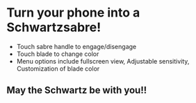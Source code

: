 # Turn your phone into a Schwartzsabre! #

  * Touch sabre handle to engage/disengage
  * Touch blade to change color
  * Menu options include fullscreen view, Adjustable sensitivity, Customization of blade color


## May the Schwartz be with you!! ##